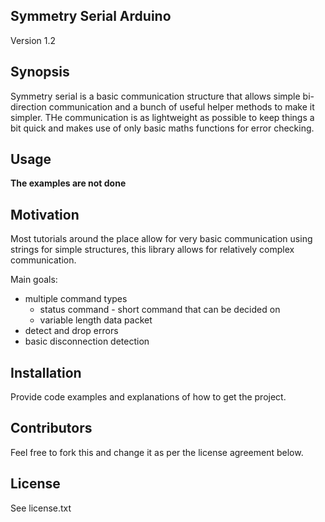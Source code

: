 ## Symmetry Serial Arduino
Version 1.2

## Synopsis

Symmetry serial is a basic communication structure that allows simple bi-direction communication and a bunch of useful helper methods to make it simpler. THe communication is as lightweight as possible to keep things a bit quick and makes use of only basic maths functions for error checking.

## Usage

**The examples are not done**

## Motivation

Most tutorials around the place allow for very basic communication using strings for simple structures, this library allows for relatively complex communication.

Main goals:

* multiple command types
   * status command - short command that can be decided on
   * variable length data packet
* detect and drop errors
* basic disconnection detection

## Installation

Provide code examples and explanations of how to get the project.

## Contributors

Feel free to fork this and change it as per the license agreement below.

## License

See license.txt